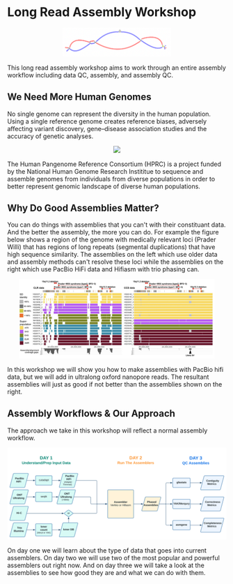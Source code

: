 # Long Read Assembly Workshop

<p align="center">
    <img src="https://github.com/human-pangenomics/hprc-tutorials/blob/GA-workshop/assembly/genomics_aotearoa/images/intro/HG002_bandage.png?raw=true" width="250"/>
</p>

This long read assembly workshop aims to work through an entire assembly workflow including data QC, assembly, and assembly QC.

## We Need More Human Genomes

No single genome can represent the diversity in the human population. Using a single reference genome creates reference biases, adversely affecting variant discovery, gene–disease association studies and the accuracy of genetic analyses.


<p align="center">
    <img src="https://s3-us-west-2.amazonaws.com/human-pangenomics/backup/logo-proof-full.png" width="450"/>
</p>

The Human Pangenome Reference Consortium (HPRC) is a project funded by the National Human Genome Research Instititue to sequence and assemble genomes from individuals from diverse populations in order to better represent genomic landscape of diverse human populations.

## Why Do Good Assemblies Matter?

You can do things with assemblies that you can't with their constituant data. And the better the assembly, the more you can do. For example the figure below shows a region of the genome with medically relevant loci (Prader Willi) that has regions of long repeats (segmental duplications) that have high sequence similarity. The assemblies on the left which use older data and assembly methods can't resolve these loci while the assemblies on the right which use PacBio HiFi data and Hifiasm with trio phasing can.

<p align="center">
    <img src="https://github.com/human-pangenomics/hprc-tutorials/blob/GA-workshop/assembly/genomics_aotearoa/images/intro/Porubsky_Gaps_Figure1D.png?raw=true" width="450"/>
</p>


In this workshop we will show you how to make assemblies with PacBio hifi data, but we will add in ultralong oxford nanopore reads. The resultant assemblies will just as good if not better than the assemblies shown on the right.

## Assembly Workflows & Our Approach

The approach we take in this workshop will reflect a normal assembly workflow.

<p align="center">
    <img src="https://github.com/human-pangenomics/hprc-tutorials/blob/GA-workshop/assembly/genomics_aotearoa/images/intro/Assembly_Workflow.svg?raw=true" width="750"/>
</p>

On day one we will learn about the type of data that goes into current assemblers. On day two we will use two of the most popular and powerful assemblers out right now. And on day three we will take a look at the assemblies to see how good they are and what we can do with them.